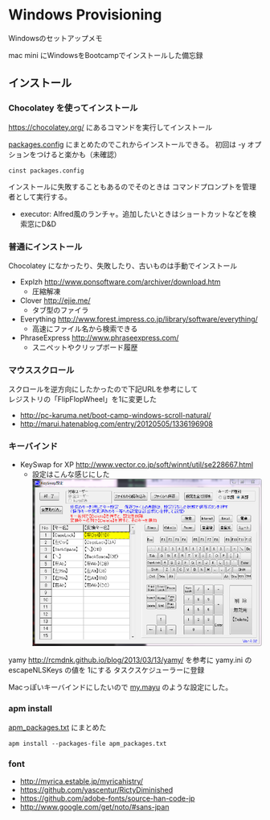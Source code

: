 # Windows Provisioning

Windowsのセットアップメモ

mac mini にWindowsをBootcampでインストールした備忘録

## インストール

### Chocolatey を使ってインストール

https://chocolatey.org/ にあるコマンドを実行してインストール

[packages.config](packages.config) にまとめたのでこれからインストールできる。
初回は -y オプションをつけると楽かも（未確認）

```
cinst packages.config
```

インストールに失敗することもあるのでそのときは
コマンドプロンプトを管理者として実行する。

- executor: Alfred風のランチャ。追加したいときはショートカットなどを検索窓にD&D

### 普通にインストール

Chocolatey になかったり、失敗したり、古いものは手動でインストール

- Explzh http://www.ponsoftware.com/archiver/download.htm
  - 圧縮解凍
- Clover http://ejie.me/
  - タブ型のファイラ
- Everything http://www.forest.impress.co.jp/library/software/everything/
  - 高速にファイル名から検索できる
- PhraseExpress http://www.phraseexpress.com/
  - スニペットやクリップボード履歴


### マウススクロール

スクロールを逆方向にしたかったので下記URLを参考にして  
レジストリの「FlipFlopWheel」を1に変更した

- http://pc-karuma.net/boot-camp-windows-scroll-natural/
- http://marui.hatenablog.com/entry/20120505/1336196908


### キーバインド

- KeySwap for XP http://www.vector.co.jp/soft/winnt/util/se228667.html
  - 設定はこんな感じにした ![KeySwap](img/keyswap.png)

yamy http://rcmdnk.github.io/blog/2013/03/13/yamy/ を参考に
yamy.ini の escapeNLSKeys の値を 1にする
タスクスケジューラーに登録

Macっぽいキーバインドにしたいので [my.mayu](my.mayu) のような設定にした。

### apm install

[apm_packages.txt](apm_packages.txt) にまとめた
```
apm install --packages-file apm_packages.txt
```

### font

- http://myrica.estable.jp/myricahistry/
- https://github.com/yascentur/RictyDiminished
- https://github.com/adobe-fonts/source-han-code-jp
- http://www.google.com/get/noto/#sans-jpan

